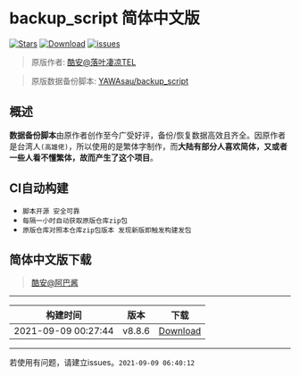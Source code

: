 # backup_script 简体中文版

[![Stars](https://img.shields.io/github/stars/Petit-Abba/backup_script_zh-CN)](https://github.com/Petit-Abba/backup_script_zh-CN/stargazers)
[![Download](https://img.shields.io/github/downloads/Petit-Abba/backup_script_zh-CN/total)](https://github.com/Petit-Abba/backup_script_zh-CN/releases)
[![issues](https://img.shields.io/github/issues/Petit-Abba/backup_script_zh-CN/issues)](https://github.com/Petit-Abba/backup_script_zh-CN/issues)

> 原版作者: [酷安@落叶凄凉TEL](http://www.coolapk.com/u/2277637)

> 原版数据备份脚本: [YAWAsau/backup_script](https://github.com/YAWAsau/backup_script)

## 概述
  **数据备份脚本**由原作者创作至今广受好评，备份/恢复数据高效且齐全。因原作者是台湾人`(高雄佬)`，所以使用的是繁体字制作，而**大陆有部分人喜欢简体，又或者一些人看不懂繁体，故而产生了这个项目**。

## CI自动构建
- `脚本开源 安全可靠`
- `每隔一小时自动获取原版仓库zip包`
- `原版仓库对照本仓库zip包版本 发现新版即触发构建发包`

## 简体中文版下载

> [酷安@阿巴酱](http://www.coolapk.com/u/1132618)

 ---- 
|构建时间|版本|下载|
| :----: | :----: | :----: |
| 2021-09-09 00:27:44 | v8.8.6 | [Download](https://github.com/Petit-Abba/backup_script_zh-CN/releases/download/8.8.6/v8.8.6.zip) |
 ---- 
若使用有问题，请建立issues。`2021-09-09 06:40:12`
